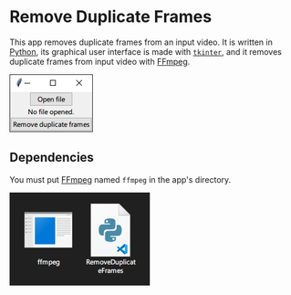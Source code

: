 # Remove Duplicate Frames
This app removes duplicate frames from an input video. It is written in [Python](//python.org), its graphical user interface is made with [`tkinter`](//docs.python.org/library/tkinter.html), and it removes duplicate frames from input video with [FFmpeg](//ffmpeg.org).

![This app](App.png)
## Dependencies
You must put [FFmpeg](//ffmpeg.org/download.html) named `ffmpeg` in the app's directory. 

![The app in a directory with its dependencies](Dependencies.png)
